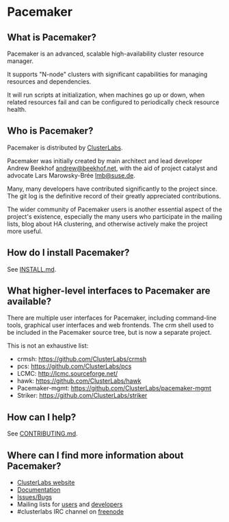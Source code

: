# Pacemaker

## What is Pacemaker?

Pacemaker is an advanced, scalable high-availability cluster resource manager.

It supports "N-node" clusters with significant capabilities for
managing resources and dependencies.

It will run scripts at initialization, when machines go up or down,
when related resources fail and can be configured to periodically check
resource health.

## Who is Pacemaker?

Pacemaker is distributed by [ClusterLabs](http://www.clusterlabs.org).

Pacemaker was initially created by main architect and lead developer
Andrew Beekhof <andrew@beekhof.net>, with the aid of
project catalyst and advocate Lars Marowsky-Brée <lmb@suse.de>.

Many, many developers have contributed significantly to the project since.
The git log is the definitive record of their greatly appreciated
contributions.

The wider community of Pacemaker users is another essential aspect of the
project's existence, especially the many users who participate in the mailing
lists, blog about HA clustering, and otherwise actively make the project more
useful.

## How do I install Pacemaker?

See [INSTALL.md](https://github.com/ClusterLabs/pacemaker/blob/master/INSTALL.md).

## What higher-level interfaces to Pacemaker are available?

There are multiple user interfaces for Pacemaker, including command-line
tools, graphical user interfaces and web frontends. The crm shell
used to be included in the Pacemaker source tree, but is now
a separate project.

This is not an exhaustive list:

* crmsh: https://github.com/ClusterLabs/crmsh
* pcs: https://github.com/ClusterLabs/pcs
* LCMC: http://lcmc.sourceforge.net/
* hawk: https://github.com/ClusterLabs/hawk
* Pacemaker-mgmt: https://github.com/ClusterLabs/pacemaker-mgmt
* Striker: https://github.com/ClusterLabs/striker

## How can I help?

See [CONTRIBUTING.md](https://github.com/ClusterLabs/pacemaker/blob/master/CONTRIBUTING.md).

## Where can I find more information about Pacemaker?

* [ClusterLabs website](http://www.clusterlabs.org/)
* [Documentation](http://www.clusterlabs.org/doc/)
* [Issues/Bugs](http://bugs.clusterlabs.org/)
* Mailing lists for [users](http://oss.clusterlabs.org/mailman/listinfo/users) and [developers](http://oss.clusterlabs.org/mailman/listinfo/developers)
* #clusterlabs IRC channel on [freenode](http://freenode.net/)
